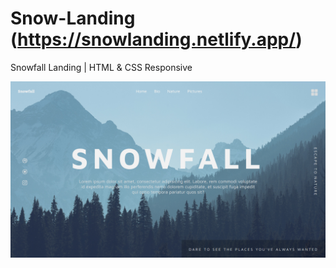 # Snow-Landing (https://snowlanding.netlify.app/)

Snowfall Landing | HTML &amp; CSS Responsive

![](Preview.png)
